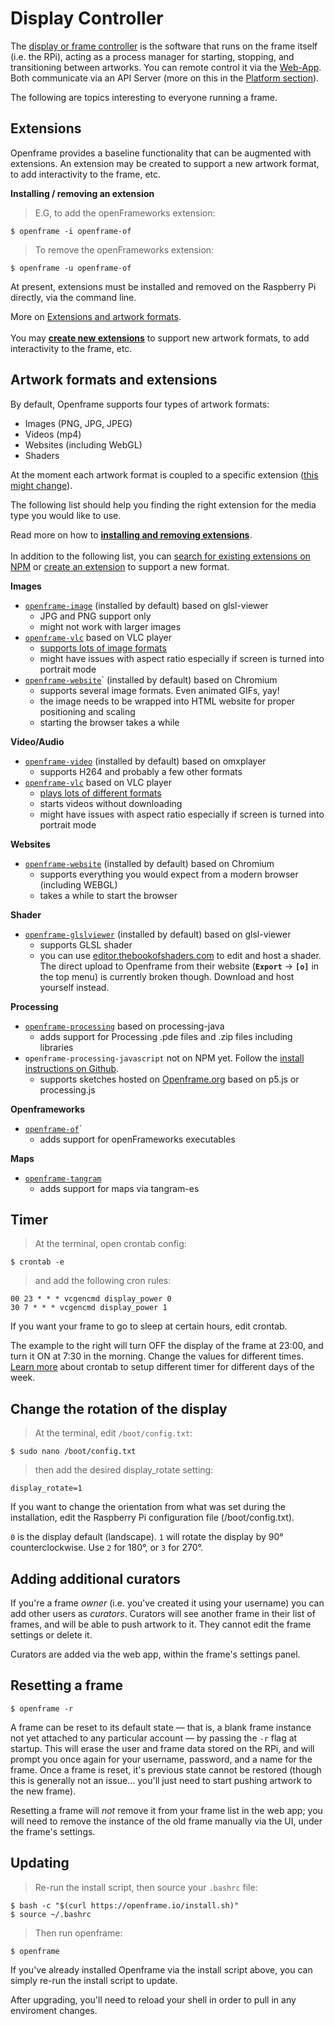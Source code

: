 # Display Controller

The [display or frame controller](https://github.com/OpenframeProject/Openframe) is the software that runs on the frame itself (i.e. the RPi), acting as a process manager for starting, stopping, and transitioning between artworks. You can remote control it via the [Web-App](https://openframe.io/stream). Both communicate via an API Server (more on this in the [Platform section](#platform)).

The following are topics interesting to everyone running a frame.

## Extensions

Openframe provides a baseline functionality that can be augmented with extensions. An extension may be created to support a new artwork format, to add interactivity to the frame, etc.

**Installing / removing an extension**

> E.G, to add the openFrameworks extension:

```terminal
$ openframe -i openframe-of
```

> To remove the openFrameworks extension:

```terminal
$ openframe -u openframe-of
```

At present, extensions must be installed and removed on the Raspberry Pi directly, via the command line.

<aside class="info">
  More on <a href="#artwork-formats-and-extensions">Extensions and artwork formats</a>.<br>
  <br>
  You may <a style="font-weight: bold" href="#creating-an-extension">create new extensions</a> to support new artwork formats, to add interactivity to the frame, etc.
</aside>


## Artwork formats and extensions

By default, Openframe supports four types of artwork formats:

* Images (PNG, JPG, JPEG)
* Videos (mp4)
* Websites (including WebGL)
* Shaders

At the moment each artwork format is coupled to a specific extension ([this might change](https://github.com/OpenframeProject/Openframe/issues/68)). 

The following list should help you finding the right extension for the media type you would like to use. 

<aside class="info">
  Read more on how to <a style="font-weight: bold;" href="#extensions">installing and removing extensions</a>.<br>
  <br>
  In addition to the following list, you can <a href="https://npmsearch.com/?q=openframe-extension">search for existing extensions on NPM</a> or <a href="#creating-an-extension">create an extension</a> to support a new format.
</aside>


**Images**

- [`openframe-image`](https://www.npmjs.com/package/openframe-image) (installed by default) based on glsl-viewer
    - JPG and PNG support only
    - might not work with larger images
- [`openframe-vlc`](https://www.npmjs.com/package/openframe-vlc) based on VLC player
    - [supports lots of image formats](https://wiki.videolan.org/Image/)
    - might have issues with aspect ratio especially if screen is turned into portrait mode
- [`openframe-website`](https://www.npmjs.com/package/openframe-website)` (installed by default) based on Chromium
    - supports several image formats. Even animated GIFs, yay!
    - the image needs to be wrapped into HTML website for proper positioning and scaling 
    - starting the browser takes a while

**Video/Audio**

- [`openframe-video`](https://www.npmjs.com/package/openframe-video) (installed by default) based on omxplayer
    - supports H264 and probably a few other formats
- [`openframe-vlc`](https://www.npmjs.com/package/openframe-vlc) based on VLC player 
    - [plays lots of different formats](https://wiki.videolan.org/VLC_Features_Formats/)
    - starts videos without downloading
    - might have issues with aspect ratio especially if screen is turned into portrait mode

**Websites**

- [`openframe-website`](https://www.npmjs.com/package/openframe-website) (installed by default) based on Chromium
    - supports everything you would expect from a modern browser (including WEBGL)
    - takes a while to start the browser

**Shader**

- [`openframe-glslviewer`](http://npmjs.com/package/openframe-glslviewer) (installed by default) based on glsl-viewer
    - supports GLSL shader
    - you can use [editor.thebookofshaders.com](http://editor.thebookofshaders.com/) to edit and host a shader. The direct upload to Openframe from their website (**`Export`** -> **`[o]`** in the top menu) is currently broken though. Download and host yourself instead.

**Processing**

- [`openframe-processing`](https://www.npmjs.com/package/openframe-processing) based on processing-java
    - adds support for Processing .pde files and .zip files including libraries
- `openframe-processing-javascript` not on NPM yet. Follow the [install instructions on Github](https://github.com/jvolker/Openframe-Processing-JavaScript#instructions). 
    - supports sketches hosted on [Openframe.org](http://www.openframe.org) based on p5.js or processing.js

**Openframeworks**

- [`openframe-of`](https://www.npmjs.com/package/openframe-of)`
    - adds support for openFrameworks executables
    
**Maps**

- [`openframe-tangram`](https://www.npmjs.com/package/openframe-tangram) [](https://www.npmjs.com/package/openframe-tangram)
    - adds support for maps via tangram-es


## Timer

> At the terminal, open crontab config:

```terminal
$ crontab -e
```

> and add the following cron rules:

```
00 23 * * * vcgencmd display_power 0
30 7 * * * vcgencmd display_power 1
```

If you want your frame to go to sleep at certain hours, edit crontab.

The example to the right will turn OFF the display of the frame at 23:00, and turn it ON at 7:30 in the morning. Change the values for different times. [Learn more](http://www.adminschoice.com/crontab-quick-reference) about crontab to setup different timer for different days of the week.

## Change the rotation of the display

> At the terminal, edit `/boot/config.txt`:

```terminal
$ sudo nano /boot/config.txt
```

> then add the desired display_rotate setting:

```terminal
display_rotate=1
```

If you want to change the orientation from what was set during the installation, edit the Raspberry Pi configuration file (/boot/config.txt).

`0` is the display default (landscape). `1` will rotate the display by 90° counterclockwise. Use `2` for 180°, or `3` for 270°.

## Adding additional curators

If you're a frame *owner* (i.e. you've created it using your username) you can add other users as *curators*. Curators will see another frame in their list of frames, and will be able to push artwork to it. They cannot edit the frame settings or delete it.

Curators are added via the web app, within the frame's settings panel.


## Resetting a frame

```terminal
$ openframe -r
```

A frame can be reset to its default state — that is, a blank frame instance not yet attached to any particular account — by passing the `-r` flag at startup. This will erase the user and frame data stored on the RPi, and will prompt you once again for your username, password, and a name for the frame. Once a frame is reset, it's previous state cannot be restored (though this is generally not an issue... you'll just need to start pushing artwork to the new frame).

Resetting a frame will _not_ remove it from your frame list in the web app; you will need to remove the instance of the old frame manually via the UI, under the frame's settings.





## Updating

> Re-run the install script, then source your `.bashrc` file:

```terminal
$ bash -c "$(curl https://openframe.io/install.sh)"
$ source ~/.bashrc
```

> Then run openframe:

```terminal
$ openframe
```

If you've already installed Openframe via the install script above, you can simply re-run the install script to update.

After upgrading, you'll need to reload your shell in order to pull in any enviroment changes.
